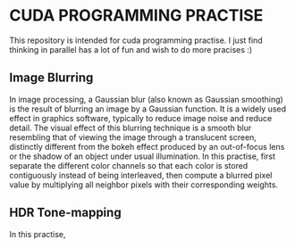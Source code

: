 # CUDA PROGRAMMING PRACTISE
This repository is intended for cuda programming practise.
I just find thinking in parallel has a lot of fun and wish to do more pracises :)
## Image Blurring
In image processing, a Gaussian blur (also known as Gaussian smoothing) is the result of blurring an image by a Gaussian function. It is a widely used effect in graphics software, typically to reduce image noise and reduce detail. The visual effect of this blurring technique is a smooth blur resembling that of viewing the image through a translucent screen, distinctly different from the bokeh effect produced by an out-of-focus lens or the shadow of an object under usual illumination.
In this practise, first separate the different color channels so that each color is stored contiguously instead of being interleaved, then compute a blurred pixel value by multiplying all neighbor pixels with their corresponding weights. 
## HDR Tone-mapping
In this practise, 
